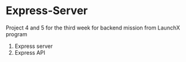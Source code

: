 # Express-Server
Project 4 and 5 for the third week for backend mission from LaunchX program

1. Express server
2. Express API

